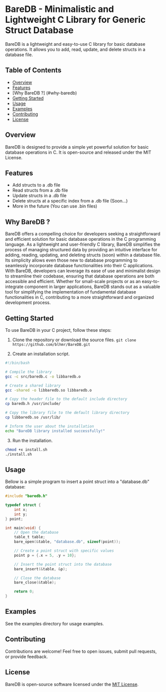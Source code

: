 # BareDB - Minimalistic and Lightweight C Library for Generic Struct Database

BareDB is a lightweight and easy-to-use C library for basic database operations. It allows you to add, read, update, and delete structs in a database file.

## Table of Contents

- [Overview](#overview)
- [Features](#features)
- [Why BareDB ?] (#why-baredb)
- [Getting Started](#getting-started)
- [Usage](#usage)
- [Examples](#examples)
- [Contributing](#contributing)
- [License](#license)

## Overview

BareDB is designed to provide a simple yet powerful solution for basic database operations in C. It is open-source and released under the MIT License.

## Features

- Add structs to a .db file
- Read structs from a .db file
- Update structs in a .db file
- Delete structs at a specific index from a .db file (Soon...)
- More in the future
(You can use .bin files)

## Why BareDB ?

BareDB offers a compelling choice for developers seeking a straightforward and efficient solution for basic database operations in the C programming language. As a lightweight and user-friendly C library, BareDB simplifies the process of managing structured data by providing an intuitive interface for adding, reading, updating, and deleting structs (soon) within a database file. Its simplicity allows even those new to database programming to seamlessly incorporate database functionalities into their C applications. With BareDB, developers can leverage its ease of use and minimalist design to streamline their codebase, ensuring that database operations are both accessible and efficient. Whether for small-scale projects or as an easy-to-integrate component in larger applications, BareDB stands out as a valuable tool for simplifying the implementation of fundamental database functionalities in C, contributing to a more straightforward and organized development process.

## Getting Started

To use BareDB in your C project, follow these steps:

1. Clone the repository or download the source files.
```git clone https://github.com/blhmr/BareDB.git```

2. Create an installation script.
```bash
#!/bin/bash

# Compile the library
gcc -c src/baredb.c -o libbaredb.o

# Create a shared library
gcc -shared -o libbaredb.so libbaredb.o

# Copy the header file to the default include directory
cp baredb.h /usr/include/

# Copy the library file to the default library directory
cp libbaredb.so /usr/lib/

# Inform the user about the installation
echo "BareDB library installed successfully!"
```
3. Run the installation.
```bash
chmod +x install.sh
./install.sh
```

## Usage

Bellow is a simple program to insert a point struct into a "database.db" database:

```c
#include "baredb.h"

typedef struct {
    int x;
    int y;
} point;

int main(void) {
    // Open the database
    table_t table;
    bare_open(&table, "database.db", sizeof(point));

    // Create a point struct with specific values
    point p = {.x = 5, .y = 10};

    // Insert the point struct into the database
    bare_insert(&table, &p);

    // Close the database
    bare_close(&table);

    return 0;
}
```

## Examples

See the examples directory for usage examples.

## Contributing

Contributions are welcome! Feel free to open issues, submit pull requests, or provide feedback.

## License

BareDB is open-source software licensed under the [MIT License](LICENSE).
